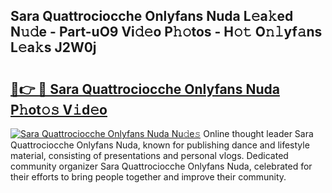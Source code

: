 ## Sara Quattrociocche Onlyfans Nuda L𝚎a𝚔ed N𝚞𝚍e - Part-uO9 Vi𝚍𝚎o P𝚑𝚘tos - H𝚘𝚝 O𝚗𝚕yf𝚊ns L𝚎a𝚔s J2W0j

# <h2><a href="http://kf8mvz.oniu.top/?m=Sara+Quattrociocche+Onlyfans+Nuda">🔗👉 🔴 Sara Quattrociocche Onlyfans Nuda P𝚑ot𝚘𝚜 V𝚒d𝚎o</a></h2>

[![Sara Quattrociocche Onlyfans Nuda Nu𝚍e𝚜](https://i.imgur.com/0qMVB7G.gif)](http://kf8mvz.oniu.top/?m=Sara+Quattrociocche+Onlyfans+Nuda)
Online thought leader Sara Quattrociocche Onlyfans Nuda, known for publishing dance and lifestyle material, consisting of presentations and personal vlogs. Dedicated community organizer Sara Quattrociocche Onlyfans Nuda, celebrated for their efforts to bring people together and improve their community.  
